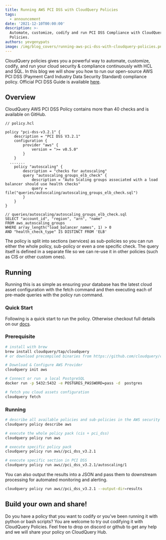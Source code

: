 ```yaml
---
title: Running AWS PCI DSS with CloudQuery Policies
tags:
  - announcement
date: '2021-12-10T00:00:00'
description: >-
  Automate, customize, codify and run PCI DSS Compliance with CloudQuery
  Policies.
authors: yevgenypats
image: /img/blog_covers/running-aws-pci-dss-with-cloudquery-policies.png
---
```


CloudQuery policies gives you a powerful way to automate, customize, codify, and run your cloud security & compliance continuously with HCL and SQL. In this blog we will show you how to run our open-source AWS PCI DSS (Payment Card Industry Data Security Standard) compliance policy. Official PCI DSS Guide is available [here](https://www.pcisecuritystandards.org/).

<!--truncate-->
## Overview

CloudQuery AWS PCI DSS Policy contains more than 40 checks and is available on GitHub.

```hcl
// policy.hcl

policy "pci-dss-v3.2.1" {
    description = "PCI DSS V3.2.1"
    configuration {
        provider "aws" {
            version = ">= v0.5.0"
        }
    }
  .......
    policy "autoscaling" {
        description = "checks for autoscaling"
        query "autoscaling_groups_elb_check" {
            description = "Auto Scaling groups associated with a load balancer should use health checks"
            query = file("queries/autoscaling/autoscaling_groups_elb_check.sql")
        }
    }
}

// queries/autoscaling/autoscaling_groups_elb_check.sql
SELECT "account_id", "region", "arn", "name"
FROM aws_autoscaling_groups
WHERE array_length("load_balancer_names", 1) > 0
AND "health_check_type" IS DISTINCT FROM 'ELB'
```

The policy is split into sections (services) as sub-policies so you can run either the whole policy, sub-policy or even a one specific check. The query itself is defined in a separate file so we can re-use it in other policies (such as CIS or other custom ones).

## Running

Running this is as simple as ensuring your database has the latest cloud asset configuration with the fetch command and then executing each of pre-made queries with the policy run command.

### Quick Start

Following is a quick start to run the policy. Otherwise checkout full details on our [docs](https://docs.cloudquery.io/docs/policies).

### Prerequisite

```bash
# install with brew
brew install cloudquery/tap/cloudquery
# or download precompiled binaries from https://github.com/cloudquery/cloudquery/releases

# Download & Configure AWS Provider
cloudquery init aws

# Connect or run  a local PostgreSQL
docker run -p 5432:5432 -e POSTGRES_PASSWORD=pass -d  postgres

# fetch you cloud assets configuration
cloudquery fetch
```

### Running

```bash
# describe all available policies and sub-policies in the AWS security & compliance pack
cloudquery policy describe aws

# execute the whole policy pack (cis + pci_dss)
cloudquery policy run aws

# execute specific policy pack
cloudquery policy run aws//pci_dss_v3.2.1

# execute specific section in PCI DSS
cloudquery policy run aws//pci_dss_v3.2.1/autoscaling/1
```

You can also output the results into a JSON and pass them to downstream processing for automated monitoring and alerting.

```bash
cloudquery policy run aws//pci_dss_v3.2.1 --output-dir=results
```

## Build your own and share!

Do you have a policy that you want to codify or you’ve been running it with python or bash scripts? You are welcome to try out codifying it with CloudQuery Policies. Feel free to drop on discord or github to get any help and we will share your policy on CloudQuery Hub.
